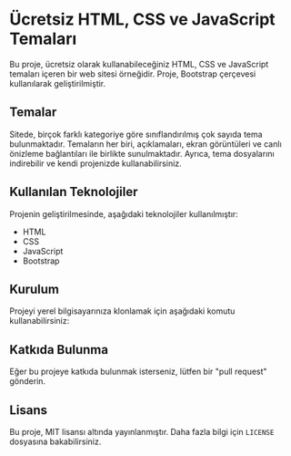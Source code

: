 # Ücretsiz HTML, CSS ve JavaScript Temaları

Bu proje, ücretsiz olarak kullanabileceğiniz HTML, CSS ve JavaScript temaları içeren bir web sitesi örneğidir. Proje, Bootstrap çerçevesi kullanılarak geliştirilmiştir.

## Temalar

Sitede, birçok farklı kategoriye göre sınıflandırılmış çok sayıda tema bulunmaktadır. Temaların her biri, açıklamaları, ekran görüntüleri ve canlı önizleme bağlantıları ile birlikte sunulmaktadır. Ayrıca, tema dosyalarını indirebilir ve kendi projenizde kullanabilirsiniz.

## Kullanılan Teknolojiler

Projenin geliştirilmesinde, aşağıdaki teknolojiler kullanılmıştır:

- HTML
- CSS
- JavaScript
- Bootstrap

## Kurulum

Projeyi yerel bilgisayarınıza klonlamak için aşağıdaki komutu kullanabilirsiniz:


## Katkıda Bulunma

Eğer bu projeye katkıda bulunmak isterseniz, lütfen bir "pull request" gönderin.

## Lisans

Bu proje, MIT lisansı altında yayınlanmıştır. Daha fazla bilgi için `LICENSE` dosyasına bakabilirsiniz.
